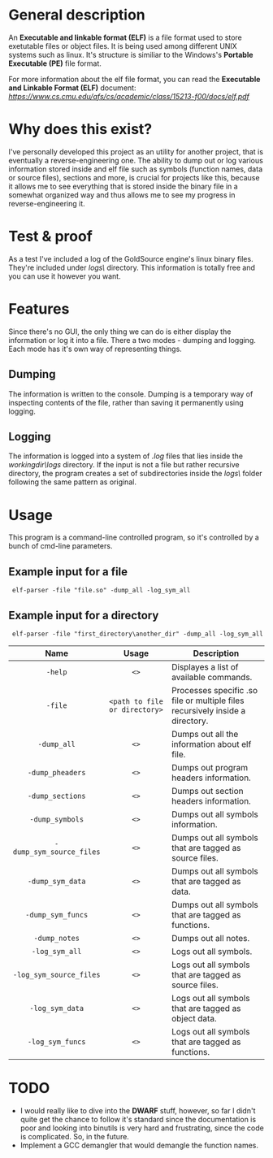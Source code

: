 # General description
An **Executable and linkable format (ELF)** is a file format used to store exetutable files or object files. It is being used among different UNIX systems such as linux. It's structure is similiar to the Windows's **Portable Executable (PE)** file format. 

For more information about the elf file format, you can read the **Executable and Linkable Format (ELF)** document: _https://www.cs.cmu.edu/afs/cs/academic/class/15213-f00/docs/elf.pdf_

# Why does this exist?
I've personally developed this project as an utility for another project, that is eventually a reverse-engineering one. The ability to dump out or log various information stored inside and elf file such as symbols (function names, data or source files), sections and more, is crucial for projects like this, because it allows me to see everything that is stored inside the binary file in a somewhat organized way and thus allows me to see my progress in reverse-engineering it.

# Test & proof

As a test I've included a log of the GoldSource engine's linux binary files. They're included under _logs\\_ directory. This information is totally free and you can use it however you want.

# Features

Since there's no GUI, the only thing we can do is either display the information or log it into a file. There a two modes - dumping and logging. Each mode has it's own way of representing things.

## Dumping

The information is written to the console. Dumping is a temporary way of inspecting contents of the file, rather than saving it permanently using logging.

## Logging

The information is logged into a system of _.log_ files that lies inside the _workingdir\logs_ directory. If the input is not a file but rather recursive directory, the program creates a set of subdirectories inside the _logs\\_ folder following the same pattern as original.
 
# Usage

This program is a command-line controlled program, so it's controlled by a bunch of cmd-line parameters.

## Example input for a file

```
 elf-parser -file "file.so" -dump_all -log_sym_all
```
## Example input for a directory

```
 elf-parser -file "first_directory\another_dir" -dump_all -log_sym_all
```

| Name                     | Usage                         | Description                                                                   |
| :----------------------: | :---------------------------: | ----------------------------------------------------------------------------- |
| `-help`                  | `<>`                          | Displayes a list of available commands.                                       |
| `-file`                  | `<path to file or directory>` | Processes specific .so file or multiple files recursively inside a directory. |
| `-dump_all`              | `<>`                          | Dumps out all the information about elf file.                                 |
| `-dump_pheaders`         | `<>`                          | Dumps out program headers information.                                        |
| `-dump_sections`         | `<>`                          | Dumps out section headers information.                                        |
| `-dump_symbols`          | `<>`                          | Dumps out all symbols information.                                            |
| `-dump_sym_source_files` | `<>`                          | Dumps out all symbols that are tagged as source files.                        |
| `-dump_sym_data`         | `<>`                          | Dumps out all symbols that are tagged as data.                                |
| `-dump_sym_funcs`        | `<>`                          | Dumps out all symbols that are tagged as functions.                           |
| `-dump_notes`            | `<>`                          | Dumps out all notes.                                                          |
| `-log_sym_all`           | `<>`                          | Logs out all symbols.                                                         |
| `-log_sym_source_files`  | `<>`                          | Logs out all symbols that are tagged as source files.                         |
| `-log_sym_data`          | `<>`                          | Logs out all symbols that are tagged as object data.                          |
| `-log_sym_funcs`         | `<>`                          | Logs out all symbols that are tagged as functions.                            |

# TODO

- I would really like to dive into the **DWARF** stuff, however, so far I didn't quite get the chance to follow it's standard since the documentation is poor and looking into binutils is very hard and frustrating, since the code is complicated. So, in the future.
- Implement a GCC demangler that would demangle the function names.